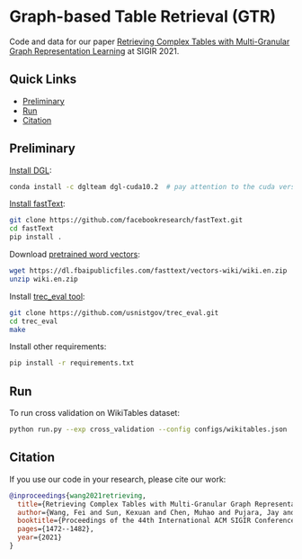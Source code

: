 # Graph-based Table Retrieval (GTR)
Code and data for our paper [Retrieving Complex Tables with Multi-Granular Graph Representation Learning](https://arxiv.org/abs/2105.01736) at SIGIR 2021.

## Quick Links
  - [Preliminary](#preliminary)
  - [Run](#run)
  - [Citation](#citation)

## Preliminary

[Install DGL](https://docs.dgl.ai/en/0.4.x/install/):
```bash
conda install -c dglteam dgl-cuda10.2  # pay attention to the cuda version
```

[Install fastText](https://fasttext.cc/docs/en/support.html):
```bash
git clone https://github.com/facebookresearch/fastText.git
cd fastText
pip install .
```

Download [pretrained word vectors](https://fasttext.cc/docs/en/pretrained-vectors.html):
```bash
wget https://dl.fbaipublicfiles.com/fasttext/vectors-wiki/wiki.en.zip
unzip wiki.en.zip
```

Install [trec_eval tool](https://github.com/usnistgov/trec_eval):
```bash
git clone https://github.com/usnistgov/trec_eval.git
cd trec_eval
make
```

Install other requirements:
```bash
pip install -r requirements.txt
```

## Run
To run cross validation on WikiTables dataset:
```bash
python run.py --exp cross_validation --config configs/wikitables.json
```

## Citation
If you use our code in your research, please cite our work:
```bibtex
@inproceedings{wang2021retrieving,
  title={Retrieving Complex Tables with Multi-Granular Graph Representation Learning},
  author={Wang, Fei and Sun, Kexuan and Chen, Muhao and Pujara, Jay and Szekely, Pedro},
  booktitle={Proceedings of the 44th International ACM SIGIR Conference on Research and Development in Information Retrieval},
  pages={1472--1482},
  year={2021}
}
```

